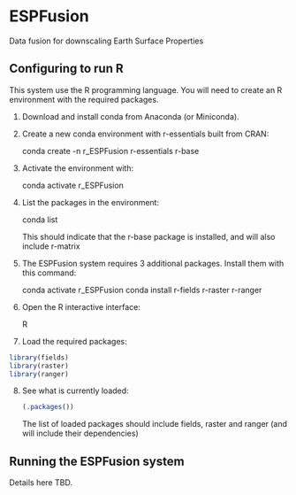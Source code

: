 # ESPFusion
Data fusion for downscaling Earth Surface Properties

## Configuring to run R

This system use the R programming language.  You will need to
create an R environment with the required packages.

1. Download and install conda from Anaconda (or Miniconda).

2. Create a new conda environment with r-essentials built from
   CRAN:
   
   conda create -n r_ESPFusion r-essentials r-base
   
3. Activate the environment with:

   conda activate r_ESPFusion
   
4. List the packages in the environment:

   conda list
   
   This should indicate that the r-base package is installed, and
   will also include r-matrix
   
5. The ESPFusion system requires 3 additional packages. Install
   them with this command:

   conda activate r_ESPFusion
   conda install r-fields r-raster r-ranger
   
6. Open the R interactive interface:

   R
   
7. Load the required packages:

```R
library(fields)
library(raster)
library(ranger)
```
   
8. See what is currently loaded:

   ```R
   (.packages())
   ```
   
   The list of loaded packages should include fields, raster and
   ranger (and will include their dependencies)
   
## Running the ESPFusion system

Details here TBD.
